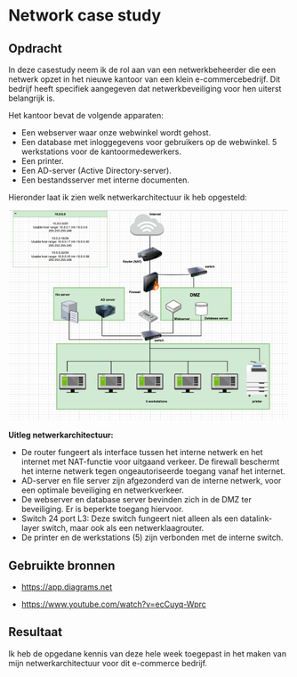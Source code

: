 # Network case study

## Opdracht
In deze casestudy neem ik de rol aan van een netwerkbeheerder die een netwerk opzet in het nieuwe kantoor van een klein e-commercebedrijf. Dit bedrijf heeft specifiek aangegeven dat netwerkbeveiliging voor hen uiterst belangrijk is.

Het kantoor bevat de volgende apparaten:
- Een webserver waar onze webwinkel wordt gehost.
- Een database met inloggegevens voor gebruikers op de webwinkel.
5 werkstations voor de kantoormedewerkers.
- Een printer.
- Een AD-server (Active Directory-server).
- Een bestandsserver met interne documenten.

Hieronder laat ik zien welk netwerkarchitectuur ik heb opgesteld:

![PrnScr](../00_includes/2.3_Netwerkarchitectuur2.png)


**Uitleg netwerkarchitectuur:**
- De router fungeert als interface tussen het interne netwerk en het internet met NAT-functie voor uitgaand verkeer.
De firewall beschermt het interne netwerk tegen ongeautoriseerde toegang vanaf het internet.
- AD-server en file server zijn afgezonderd van de interne netwerk, voor een optimale beveiliging en netwerkverkeer.
- De webserver en database server bevinden zich in de DMZ ter beveiliging. Er is beperkte toegang hiervoor.
- Switch 24 port L3: Deze switch fungeert niet alleen als een datalink-layer switch, maar ook als een netwerklaagrouter.
- De printer en de werkstations (5) zijn verbonden met de interne switch.


## Gebruikte bronnen
- https://app.diagrams.net

- https://www.youtube.com/watch?v=ecCuyq-Wprc

## Resultaat
Ik heb de opgedane kennis van deze hele week toegepast in het maken van mijn netwerkarchitectuur voor dit e-commerce bedrijf.